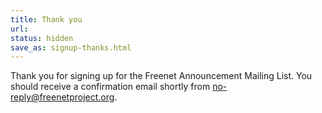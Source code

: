 ```yaml
---
title: Thank you
url: 
status: hidden
save_as: signup-thanks.html
---
```


Thank you for signing up for the Freenet Announcement Mailing List.
You should receive a confirmation email shortly from no-reply@freenetproject.org.
